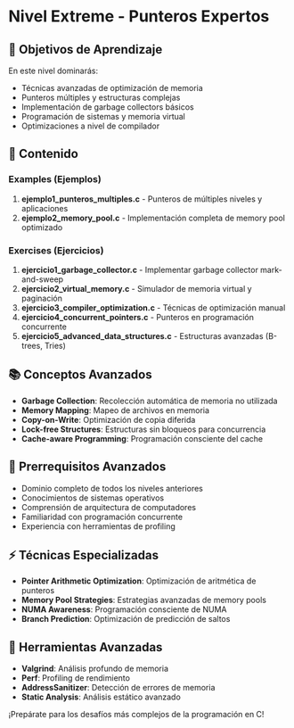 # Nivel Extreme - Punteros Expertos

## 🎯 Objetivos de Aprendizaje

En este nivel dominarás:
- Técnicas avanzadas de optimización de memoria
- Punteros múltiples y estructuras complejas
- Implementación de garbage collectors básicos
- Programación de sistemas y memoria virtual
- Optimizaciones a nivel de compilador

## 📁 Contenido

### Examples (Ejemplos)
1. **ejemplo1_punteros_multiples.c** - Punteros de múltiples niveles y aplicaciones
2. **ejemplo2_memory_pool.c** - Implementación completa de memory pool optimizado

### Exercises (Ejercicios)
1. **ejercicio1_garbage_collector.c** - Implementar garbage collector mark-and-sweep
2. **ejercicio2_virtual_memory.c** - Simulador de memoria virtual y paginación
3. **ejercicio3_compiler_optimization.c** - Técnicas de optimización manual
4. **ejercicio4_concurrent_pointers.c** - Punteros en programación concurrente
5. **ejercicio5_advanced_data_structures.c** - Estructuras avanzadas (B-trees, Tries)

## 📚 Conceptos Avanzados

- **Garbage Collection**: Recolección automática de memoria no utilizada
- **Memory Mapping**: Mapeo de archivos en memoria
- **Copy-on-Write**: Optimización de copia diferida
- **Lock-free Structures**: Estructuras sin bloqueos para concurrencia
- **Cache-aware Programming**: Programación consciente del cache

## 🧪 Prerrequisitos Avanzados

- Dominio completo de todos los niveles anteriores
- Conocimientos de sistemas operativos
- Comprensión de arquitectura de computadores
- Familiaridad con programación concurrente
- Experiencia con herramientas de profiling

## ⚡ Técnicas Especializadas

- **Pointer Arithmetic Optimization**: Optimización de aritmética de punteros
- **Memory Pool Strategies**: Estrategias avanzadas de memory pools
- **NUMA Awareness**: Programación consciente de NUMA
- **Branch Prediction**: Optimización de predicción de saltos

## 🔬 Herramientas Avanzadas

- **Valgrind**: Análisis profundo de memoria
- **Perf**: Profiling de rendimiento
- **AddressSanitizer**: Detección de errores de memoria
- **Static Analysis**: Análisis estático avanzado

¡Prepárate para los desafíos más complejos de la programación en C!
